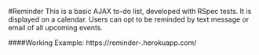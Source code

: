 #Reminder
This is a basic AJAX to-do list, developed with RSpec tests. It is displayed on a calendar. Users can opt to be reminded by text message or email of all upcoming events.

####Working Example: https://reminder-.herokuapp.com/

